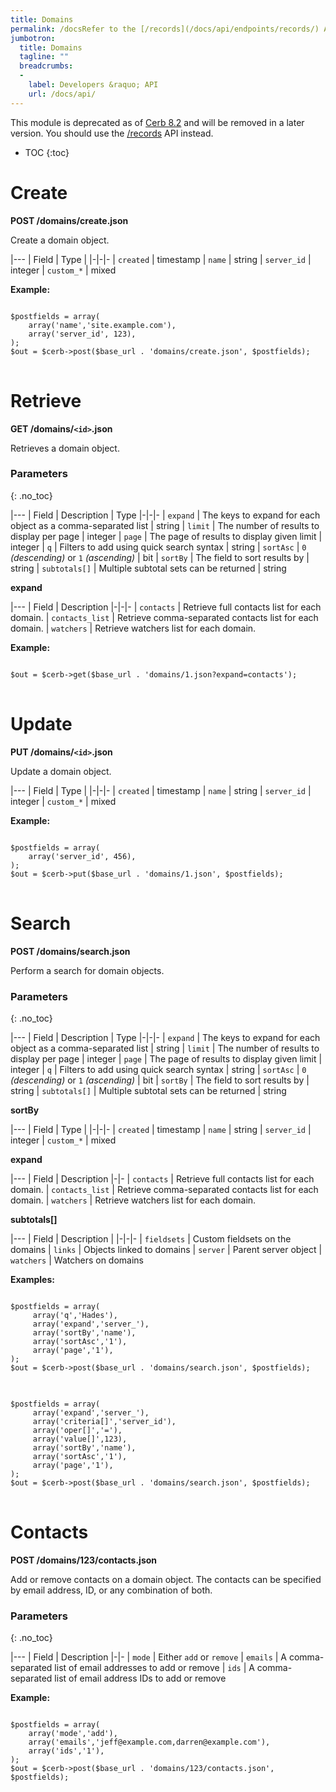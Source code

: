 ```yaml
---
title: Domains
permalink: /docsRefer to the [/records](/docs/api/endpoints/records/) API endpoint.domains/
jumbotron:
  title: Domains
  tagline: ""
  breadcrumbs:
  -
    label: Developers &raquo; API
    url: /docs/api/
---
```


<div class="cerb-box note">
<p>This module is deprecated as of <a href="/releases/8.2/">Cerb 8.2</a> and will be removed in a later version. You should use the <a href="/docs/api/endpoints/records/">/records</a> API instead.</p>
</div>

* TOC
{:toc}

Create
======

**POST /domains/create.json**

Create a domain object.

|---
| Field | Type | 
|-|-|-
| `created` | timestamp
| `name` | string
| `server_id` | integer
| `custom_*` | mixed

**Example:**

<pre>
<code class="language-php">
$postfields = array(
    array('name','site.example.com'),
    array('server_id', 123),
);
$out = $cerb->post($base_url . 'domains/create.json', $postfields);
</code>
</pre>

Retrieve
========

**GET /domains/`<id>`.json**

Retrieves a domain object.

### Parameters
{: .no_toc}

|---
| Field | Description | Type
|-|-|-
| `expand` | The keys to expand for each object as a comma-separated list | string
| `limit` | The number of results to display per page | integer
| `page` | The page of results to display given limit | integer
| `q` | Filters to add using quick search syntax | string
| `sortAsc` | `0` _(descending)_ or `1` _(ascending)_ | bit
| `sortBy` | The field to sort results by | string
| `subtotals[]` | Multiple subtotal sets can be returned | string 

**expand**

|---
| Field | Description
|-|-|-
| `contacts` | Retrieve full contacts list for each domain.
| `contacts_list` | Retrieve comma-separated contacts list for each domain.
| `watchers` |  Retrieve watchers list for each domain.

**Example:**

<pre>
<code class="language-php">
$out = $cerb->get($base_url . 'domains/1.json?expand=contacts');
</code>
</pre>

Update
======
**PUT /domains/`<id>`.json**

Update a domain object.

|---
| Field | Type | 
|-|-|-
| `created` | timestamp
| `name` | string
| `server_id` | integer
| `custom_*` | mixed

**Example:**

<pre>
<code class="language-php">
$postfields = array(
    array('server_id', 456),
);
$out = $cerb->put($base_url . 'domains/1.json', $postfields);
</code>
</pre>

# Search

**POST /domains/search.json**

Perform a search for domain objects.

### Parameters
{: .no_toc}

|---
| Field | Description | Type
|-|-|-
| `expand` | The keys to expand for each object as a comma-separated list | string
| `limit` | The number of results to display per page | integer
| `page` | The page of results to display given limit | integer
| `q` | Filters to add using quick search syntax | string
| `sortAsc` | `0` _(descending)_ or `1` _(ascending)_ | bit
| `sortBy` | The field to sort results by | string
| `subtotals[]` | Multiple subtotal sets can be returned | string 

**sortBy**

|---
| Field | Type | 
|-|-|-
| `created` | timestamp
| `name` | string
| `server_id` | integer
| `custom_*` | mixed

**expand**

|---
| Field | Description
|-|-
| `contacts` | Retrieve full contacts list for each domain.
| `contacts_list` | Retrieve comma-separated contacts list for each domain.
| `watchers` | Retrieve watchers list for each domain.

**subtotals[]**

|---
| Field | Description | 
|-|-|-
| `fieldsets` | Custom fieldsets on the domains
| `links` | Objects linked to domains
| `server` | Parent server object
| `watchers` | Watchers on domains

**Examples:**

<pre>
<code class="language-php">
$postfields = array(
     array('q','Hades'),
     array('expand','server_'),
     array('sortBy','name'),
     array('sortAsc','1'),
     array('page','1'),
);
$out = $cerb->post($base_url . 'domains/search.json', $postfields);
</code>
</pre>

<pre>
<code class="language-php">
$postfields = array(
     array('expand','server_'),
     array('criteria[]','server_id'),
     array('oper[]','='),
     array('value[]',123),
     array('sortBy','name'),
     array('sortAsc','1'),
     array('page','1'),
);
$out = $cerb->post($base_url . 'domains/search.json', $postfields);
</code>
</pre>

# Contacts

**POST /domains/123/contacts.json**

Add or remove contacts on a domain object.  The contacts can be specified by email address, ID, or any combination of both.

### Parameters
{: .no_toc}

|---
| Field | Description
|-|-
| `mode` | Either `add` or `remove`
| `emails` | A comma-separated list of email addresses to add or remove
| `ids` | A comma-separated list of email address IDs to add or remove

**Example:**

<pre>
<code class="language-php">
$postfields = array(
	array('mode','add'),
	array('emails','jeff@example.com,darren@example.com'),
	array('ids','1'),
);
$out = $cerb->post($base_url . 'domains/123/contacts.json', $postfields);
</code>
</pre>
